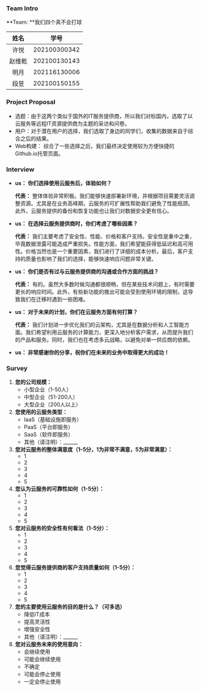 ### Team Intro

**Team: **我们四个真不会打球

|  姓名  |     学号     |
| :----: | :----------: |
|  许悦  | 202100300342 |
| 赵维乾 | 202100130143 |
|  明月  | 202116130006 |
|  段昱  | 202100150155 |

### Project Proposal

- 选题：由于这两个类似于国外的IT服务提供商，所以我们对标国内，选取了以云服务等远程IT资源提供商为主题的采访和问卷。
- 用户：对于潜在用户的选择，我们选取了身边的同学们，收集的数据来自于综合之后的结果。
- Web构建： 综合了一些选择之后，我们最终决定使用较为方便快捷的Github.io托管页面。

### Interview

- **us： 你们选择使用云服务后，体验如何？**

  **代表：** 整体体验非常积极。我们能够快速部署新环境，并根据项目需要灵活调整资源。尤其是在业务高峰期，云服务的可扩展性帮助我们避免了性能瓶颈。此外，云服务提供的备份和恢复功能也让我们对数据安全更有信心。

 

- **us： 在选择云服务提供商时，你们考虑了哪些因素？**

  **代表：** 我们主要考虑了安全性、性能、价格和客户支持。安全性是重中之重，毕竟数据泄露可能造成严重损失。性能方面，我们希望能获得低延迟和高可用性。价格当然也是一个重要因素，我们进行了详细的成本分析。最后，客户支持的质量也影响了我们的选择，能够快速响应问题非常关键。

 

- **us： 你们是否有过与云服务提供商的沟通或合作方面的挑战？**

  **代表：** 有的。虽然大多数时候沟通都很顺畅，但在某些技术问题上，有时需要更长的响应时间。此外，有些新功能的推出可能会受到使用环境的限制，这导致我们在迁移时遇到一些困难。

 

- **us： 对于未来的计划，你们在云服务方面有何打算？**

  **代表：** 我们计划进一步优化我们的云架构，尤其是在数据分析和人工智能方面。我们希望利用云服务的计算能力，更深入地分析客户需求，从而提升我们的产品和服务。同时，我们也在考虑多云战略，以避免对单一供应商的依赖。

 

- **us： 非常感谢你的分享，祝你们在未来的业务中取得更大的成功！**



### Survey

1. **您的公司规模：**
   - 小型企业（1-50人）
   - 中型企业（51-200人）
   - 大型企业（200人以上）
2. **您使用的云服务类型：**
   - IaaS（基础设施即服务）
   - PaaS（平台即服务）
   - SaaS（软件即服务）
   - 其他（请注明）：______
3. **您对云服务的整体满意度（1-5分，1为非常不满意，5为非常满意）：**
   - 1
   - 2
   - 3
   - 4
   - 5
4. **您认为云服务的可靠性如何（1-5分）：**
   - 1
   - 2
   - 3
   - 4
   - 5
5. **您对云服务的安全性有何看法（1-5分）：**
   - 1
   - 2
   - 3
   - 4
   - 5
6. **您觉得云服务提供商的客户支持质量如何（1-5分）：**
   - 1
   - 2
   - 3
   - 4
   - 5
7. **您的主要使用云服务的目的是什么？（可多选）**
   - 降低IT成本
   - 提高灵活性
   - 增强安全性
   - 其他（请注明）：______
8. **您对云服务未来的使用意向：**
   - 会继续使用
   - 可能会继续使用
   - 不确定
   - 可能会停止使用
   - 一定会停止使用